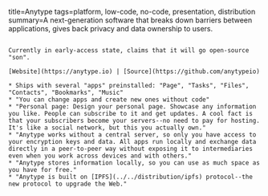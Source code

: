title=Anytype
tags=platform, low-code, no-code, presentation, distribution
summary=A next-generation software that breaks down barriers between applications, gives back privacy and data ownership to users.
~~~~~~

Currently in early-access state, claims that it will go open-source "son".

[Website](https://anytype.io) | [Source](https://github.com/anytypeio)

* Ships with several "apps" preinstalled: "Page", "Tasks", "Files", "Contacts", "Bookmarks", "Music"
* "You can change apps and create new ones without code"
* "Personal page: Design your personal page. Showcase any information you like. People can subscribe to it and get updates. A cool fact is that your subscribers become your servers--no need to pay for hosting. It's like a social network, but this you actually own."
* "Anytype works without a central server, so only you have access to your encryption keys and data. All apps run locally and exchange data directly in a peer-to-peer way without exposing it to intermediaries even when you work across devices and with others."
* "Anytype stores information locally, so you can use as much space as you have for free."
* "Anytype is built on [IPFS](../../distribution/ipfs) protocol--the new protocol to upgrade the Web."

